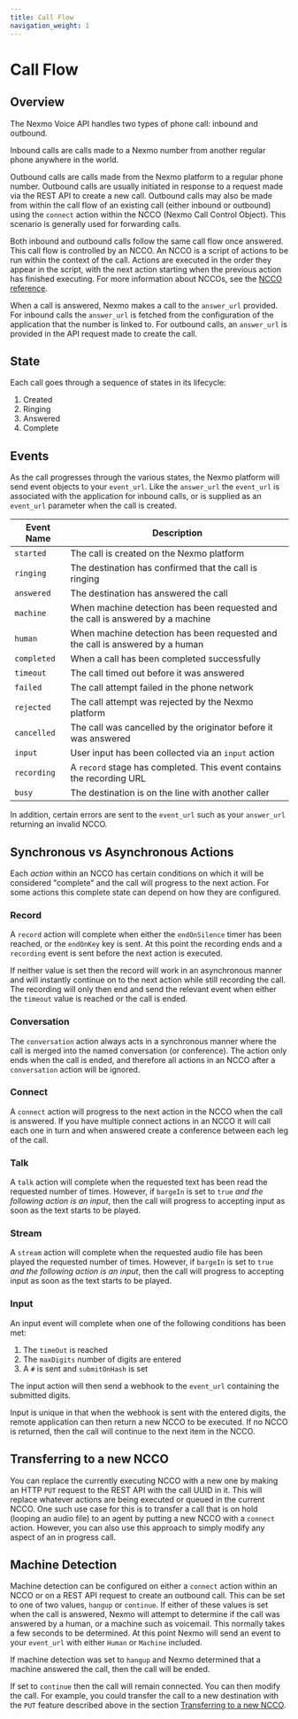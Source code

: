 ```yaml
---
title: Call Flow
navigation_weight: 1
---
```


# Call Flow

## Overview

The Nexmo Voice API handles two types of phone call: inbound and outbound.

Inbound calls are calls made to a Nexmo number from another regular phone anywhere in the world.

Outbound calls are calls made from the Nexmo platform to a regular phone number. Outbound calls are usually initiated in response to a request made via the REST API to create a new call. Outbound calls may also be made from within the call flow of an existing call (either inbound or outbound) using the `connect` action within the NCCO (Nexmo Call Control Object). This scenario is generally used for forwarding calls.

Both inbound and outbound calls follow the same call flow once answered. This call flow is controlled by an NCCO. An NCCO is a script of actions to be run within the context of the call. Actions are executed in the order they appear in the script, with the next action starting when the previous action has finished executing. For more information about NCCOs, see the [NCCO reference](/voice/voice-api/ncco-reference).

When a call is answered, Nexmo makes a call to the `answer_url` provided. For inbound calls the `answer_url` is fetched from the configuration of the application that the number is linked to. For outbound calls, an `answer_url` is provided in the API request made to create the call.

## State

Each call goes through a sequence of states in its lifecycle:

1. Created
2. Ringing
3. Answered
4. Complete

## Events

As the call progresses through the various states, the Nexmo platform
will send event objects to your `event_url`. Like the `answer_url` the
`event_url` is associated with the application for inbound calls, or is
supplied as an `event_url` parameter when the call is created.

|Event Name | Description |
| --------- | ----------- |
| `started`    | The call is created on the Nexmo platform |
| `ringing`    | The destination has confirmed that the call is ringing |
| `answered`   | The destination has answered the call |
| `machine`    | When machine detection has been requested and the call is answered by a machine|
| `human`      | When machine detection has been requested and the call is answered by a human|
| `completed`    | When a call has been completed successfully |
| `timeout`    | The call timed out before it was answered|
| `failed`     | The call attempt failed in the phone network |
| `rejected`   | The call attempt was rejected by the Nexmo platform |
| `cancelled`  | The call was cancelled by the originator before it was answered |
| `input`  | User input has been collected via an `input` action |
| `recording`  | A `record` stage has completed. This event contains the recording URL |
| `busy`  | The destination is on the line with another caller |

In addition, certain errors are sent to the `event_url` such as your `answer_url` returning an invalid NCCO.

## Synchronous vs Asynchronous Actions

Each _action_ within an NCCO has certain conditions on which it will be considered "complete" and the call will progress to the next action. For some actions this complete state can depend on how they are configured.

### Record

A `record` action will complete when either the `endOnSilence` timer has been reached, or the `endOnKey` key is sent. At this point the recording ends and a `recording` event is sent before the next action is executed.

If neither value is set then the record will work in an asynchronous manner and will instantly continue on to the next action while still recording the call. The recording will only then end and send the relevant event when either the `timeout` value is reached or the call is ended.

### Conversation

The `conversation` action always acts in a synchronous manner where the call is merged into the named conversation (or conference). The action only ends when the call is ended, and therefore all actions in an NCCO after a `conversation` action will be ignored.

### Connect

A `connect` action will progress to the next action in the NCCO when the call is answered. If you have multiple connect actions in an NCCO it will call each one in turn and when answered create a conference between each leg of the call.


### Talk
A `talk` action will complete when the requested text has been read the requested number of times. However, if `bargeIn` is set to `true` _and the following action is an input_, then the call will progress to accepting input as soon as the text starts to be played.

### Stream

A `stream` action will complete when the requested audio file has been played the requested number of times. However, if `bargeIn` is set to `true` _and the following action is an input_, then the call will progress to accepting input as soon as the text starts to be played.

### Input

An input event will complete when one of the following conditions has been met:

1. The `timeOut` is reached
2. The `maxDigits` number of digits are entered
3. A `#` is sent and `submitOnHash` is set

The input action will then send a webhook to the `event_url` containing the submitted digits. 

Input is unique in that when the webhook is sent with the entered digits, the remote application can then return a new NCCO to be executed. If no NCCO is returned, then the call will continue to the next item in the NCCO.

## Transferring to a new NCCO

You can replace the currently executing NCCO with a new one by making an HTTP `PUT` request to the REST API with the call UUID in it. This will replace whatever actions are being executed or queued in the current NCCO. One such use case for this is to transfer a call that is on hold (looping an audio file) to an agent by putting a new NCCO with a `connect` action. However, you can also use this approach to simply modify any aspect of an in progress call.


## Machine Detection

Machine detection can be configured on either a `connect` action within an NCCO or on a REST API request to create an outbound call.  This can be set to one of two values, `hangup` or `continue`. If either of these values is set when the call is answered, Nexmo will attempt to determine if the call was answered by a human, or a machine such as voicemail. This normally takes a few seconds to be determined. At this point Nexmo will send an event to your `event_url` with either `Human` or `Machine` included.

If machine detection was set to `hangup` and Nexmo determined that a machine answered the call, then the call will be ended.

If set to `continue` then the call will remain connected. You can then modify the call. For example, you could transfer the call to a new destination with the `PUT` feature described above in the section [Transferring to a new NCCO](#transferring-to-a-new-ncco).
